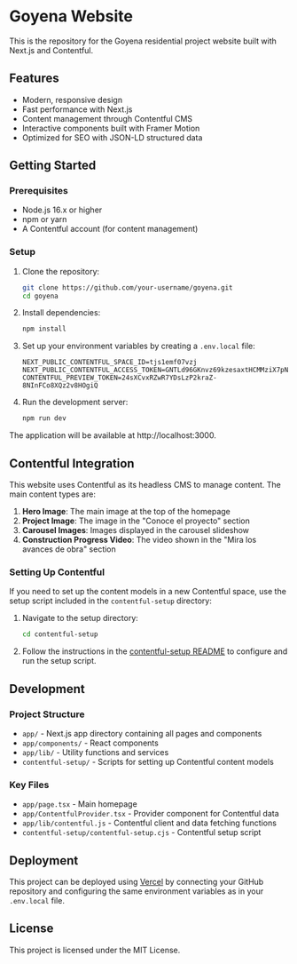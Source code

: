 # Goyena Website

This is the repository for the Goyena residential project website built with Next.js and Contentful.

## Features

- Modern, responsive design
- Fast performance with Next.js
- Content management through Contentful CMS
- Interactive components built with Framer Motion
- Optimized for SEO with JSON-LD structured data

## Getting Started

### Prerequisites

- Node.js 16.x or higher
- npm or yarn
- A Contentful account (for content management)

### Setup

1. Clone the repository:
   ```bash
   git clone https://github.com/your-username/goyena.git
   cd goyena
   ```

2. Install dependencies:
   ```bash
   npm install
   ```

3. Set up your environment variables by creating a `.env.local` file:
   ```
   NEXT_PUBLIC_CONTENTFUL_SPACE_ID=tjs1emf07vzj
   NEXT_PUBLIC_CONTENTFUL_ACCESS_TOKEN=GNTLd96GKnvz69kzesaxtHCMMziX7pN1K4sgVe3bvNc
   CONTENTFUL_PREVIEW_TOKEN=24sXCvxRZwR7YDsLzP2kraZ-8NInFCo8XQz2v8HOgiQ
   ```

4. Run the development server:
   ```bash
   npm run dev
   ```

The application will be available at http://localhost:3000.

## Contentful Integration

This website uses Contentful as its headless CMS to manage content. The main content types are:

1. **Hero Image**: The main image at the top of the homepage
2. **Project Image**: The image in the "Conoce el proyecto" section
3. **Carousel Images**: Images displayed in the carousel slideshow
4. **Construction Progress Video**: The video shown in the "Mira los avances de obra" section

### Setting Up Contentful

If you need to set up the content models in a new Contentful space, use the setup script included in the `contentful-setup` directory:

1. Navigate to the setup directory:
   ```bash
   cd contentful-setup
   ```

2. Follow the instructions in the [contentful-setup README](./contentful-setup/README.md) to configure and run the setup script.

## Development

### Project Structure

- `app/` - Next.js app directory containing all pages and components
- `app/components/` - React components
- `app/lib/` - Utility functions and services
- `contentful-setup/` - Scripts for setting up Contentful content models

### Key Files

- `app/page.tsx` - Main homepage
- `app/ContentfulProvider.tsx` - Provider component for Contentful data
- `app/lib/contentful.js` - Contentful client and data fetching functions
- `contentful-setup/contentful-setup.cjs` - Contentful setup script

## Deployment

This project can be deployed using [Vercel](https://vercel.com) by connecting your GitHub repository and configuring the same environment variables as in your `.env.local` file.

## License

This project is licensed under the MIT License.
